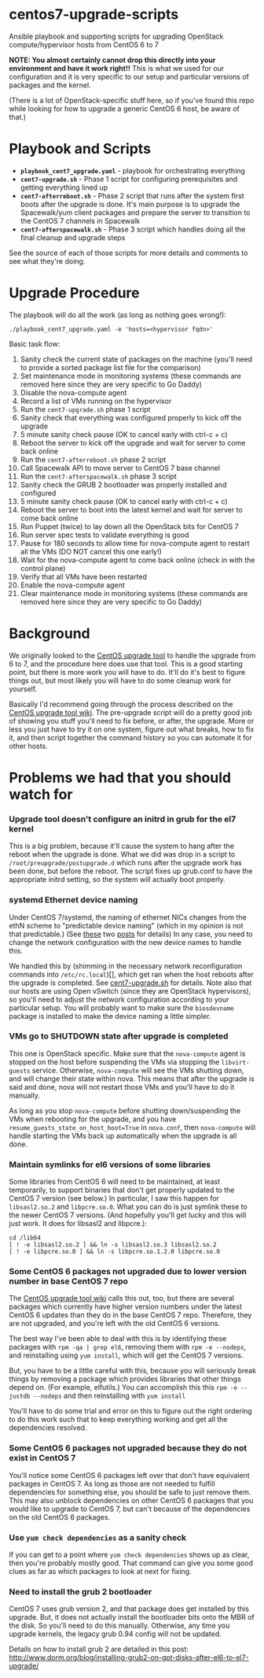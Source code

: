 # centos7-upgrade-scripts
Ansible playbook and supporting scripts for upgrading OpenStack compute/hypervisor hosts from CentOS 6 to 7

**NOTE: You almost certainly cannot drop this directly into your environment and have it work right!!**  This is what we used for our configuration and it is very specific to our setup and particular versions of packages and the kernel.

(There is a lot of OpenStack-specific stuff here, so if you've found this repo while looking for how to upgrade a generic CentOS 6 host, be aware of that.)

# Playbook and Scripts

- **`playbook_cent7_upgrade.yaml`** - playbook for orchestrating everything
- **`cent7-upgrade.sh`** - Phase 1 script for configuring prerequisites and getting everything lined up
- **`cent7-afterreboot.sh`** - Phase 2 script that runs after the system first boots after the upgrade is done.  It's main purpose is to upgrade the Spacewalk/yum client packages and prepare the server to transition to the CentOS 7 channels in Spacewalk
- **`cent7-afterspacewalk.sh`** - Phase 3 script which handles doing all the final cleanup and upgrade steps

See the source of each of those scripts for more details and comments to see what they're doing.

# Upgrade Procedure

The playbook will do all the work (as long as nothing goes wrong!):

```
./playbook_cent7_upgrade.yaml -e 'hosts=<hypervisor fqdn>'
```

Basic task flow:

1. Sanity check the current state of packages on the machine (you'll need to provide a sorted package list file for the comparison)
2. Set maintenance mode in monitoring systems (these commands are removed here since they are very specific to Go Daddy)
3. Disable the nova-compute agent
4. Record a list of VMs running on the hypervisor
5. Run the `cent7-upgrade.sh` phase 1 script
6. Sanity check that everything was configured properly to kick off the upgrade
7. 5 minute sanity check pause (OK to cancel early with ctrl-c + c)
8. Reboot the server to kick off the upgrade and wait for server to come back online
9. Run the `cent7-afterreboot.sh` phase 2 script
10. Call Spacewalk API to move server to CentOS 7 base channel
11. Run the `cent7-afterspacewalk.sh` phase 3 script
12. Sanity check the GRUB 2 bootloader was properly installed and configured
13. 5 minute sanity check pause (OK to cancel early with ctrl-c + c)
14. Reboot the server to boot into the latest kernel and wait for server to come back online
15. Run Puppet (twice) to lay down all the OpenStack bits for CentOS 7
16. Run server spec tests to validate everything is good
17. Pause for 180 seconds to allow time for nova-compute agent to restart all the VMs (DO NOT cancel this one early!)
18. Wait for the nova-compute agent to come back online (check in with the control plane)
19. Verify that all VMs have been restarted
20. Enable the nova-compute agent
21. Clear maintenance mode in monitoring systems (these commands are removed here since they are very specific to Go Daddy)

# Background

We originally looked to the [CentOS upgrade tool](https://wiki.centos.org/TipsAndTricks/CentOSUpgradeTool) to handle the upgrade from 6 to 7, and the procedure here does use that tool.  This is a good starting point, but there is more work you will have to do.  It'll do it's best to figure things out, but most likely you will have to do some cleanup work for yourself.

Basically I'd recommend going through the process described on the [CentOS upgrade tool wiki](https://wiki.centos.org/TipsAndTricks/CentOSUpgradeTool).  The pre-upgrade script will do a pretty good job of showing you stuff you'll need to fix before, or after, the upgrade.  More or less you just have to try it on one system, figure out what breaks, how to fix it, and then script together the command history so you can automate it for other hosts.

# Problems we had that you should watch for

### Upgrade tool doesn't configure an initrd in grub for the el7 kernel

This is a big problem, because it'll cause the system to hang after the reboot when the upgrade is done.  What we did was drop in a script to `/root/preupgrade/postupgrade.d` which runs after the upgrade work has been done, but before the reboot.  The script fixes up grub.conf to have the appropriate initrd setting, so the system will actually boot properly.

### systemd Ethernet device naming

Under CentOS 7/systemd, the naming of ethernet NICs changes from the ethN scheme to "predictable device naming" (which in my opinion is not that predictable.)  (See [these](http://www.freedesktop.org/wiki/Software/systemd/PredictableNetworkInterfaceNames/) two  [posts](https://major.io/2015/08/21/understanding-systemds-predictable-network-device-names/) for details)  In any case, you need to change the network configuration with the new device names to handle this.

We handled this by (shimming in the necessary network reconfiguration commands into `/etc/rc.local`)[], which get ran when the host reboots after the upgrade is completed.  See [cent7-upgrade.sh]() for details.  Note also that our hosts are using Open vSwitch (since they are OpenStack hypervisors), so you'll need to adjust the network configuration according to your particular setup.  You will probably want to make sure the `biosdevname` package is installed to make the device naming a little simpler.

### VMs go to SHUTDOWN state after upgrade is completed

This one is OpenStack specific.  Make sure that the `nova-compute` agent is stopped on the host before suspending the VMs via stopping the `libvirt-guests` service.  Otherwise, `nova-compute` will see the VMs shutting down, and will change their state within nova.  This means that after the upgrade is said and done, nova will not restart those VMs and you'll have to do it manually.

As long as you stop `nova-compute` before shutting down/suspending the VMs when rebooting for the upgrade, and you have `resume_guests_state_on_host_boot=True` in `nova.conf`, then `nova-compute` will handle starting the VMs back up automatically when the upgrade is all done.

### Maintain symlinks for el6 versions of some libraries

Some libraries from CentOS 6 will need to be maintained, at least temporarily, to support binaries that don't get properly updated to the CentOS 7 version (see below.)  In particular, I saw this happen for `libsasl2.so.2` and `libpcre.so.0`.  What you can do is just symlink these to the newer CentOS 7 versions. (And hopefully you'll get lucky and this will just work.  It does for libsasl2 and libpcre.):

```
cd /lib64
[ ! -e libsasl2.so.2 ] && ln -s libsasl2.so.3 libsasl2.so.2
[ ! -e libpcre.so.0 ] && ln -s libpcre.so.1.2.0 libpcre.so.0
```

### Some CentOS 6 packages not upgraded due to lower version number in base CentOS 7 repo

The [CentOS upgrade tool wiki](https://wiki.centos.org/TipsAndTricks/CentOSUpgradeTool) calls this out, too, but there are several packages which currently have higher version numbers under the latest CentOS 6 updates than they do in the base CentOS 7 repo.  Therefore, they are not upgraded, and you're left with the old CentOS 6 versions.

The best way I've been able to deal with this is by identifying these packages with `rpm -qa | grep el6`, removing them with `rpm -e --nodeps`, and reinstalling using `yum install`, which will get the CentOS 7 versions.

But, you have to be a little careful with this, because you will seriously break things by removing a package which provides libraries that other things depend on.  (For example, elfutils.)  You can accomplish this this `rpm -e --justdb --nodeps` and then reinstalling with `yum install`

You'll have to do some trial and error on this to figure out the right ordering to do this work such that to keep everything working and get all the dependencies resolved.

### Some CentOS 6 packages not upgraded because they do not exist in CentOS 7

You'll notice some CentOS 6 packages left over that don't have equivalent packages in CentOS 7.  As long as those are not needed to fulfill dependencies for something else, you should be safe to just remove them.  This may also unblock dependencies on other CentOS 6 packages that you would like to upgrade to CentOS 7, but can't because of the dependencies on the old CentOS 6 packages.

### Use `yum check dependencies` as a sanity check

If you can get to a point where `yum check dependencies` shows up as clear, then you're probably mostly good.  That command can give you some good clues as far as which packages to look at next for fixing.

### Need to install the grub 2 bootloader

CentOS 7 uses grub version 2, and that package does get installed by this upgrade.  But, it does not actually install the bootloader bits onto the MBR of the disk.  So you'll need to do this manually.  Otherwise, any time you upgrade kernels, the legacy grub 0.94 config will not be updated.

Details on how to install grub 2 are detailed in this post: http://www.dorm.org/blog/installing-grub2-on-gpt-disks-after-el6-to-el7-upgrade/
